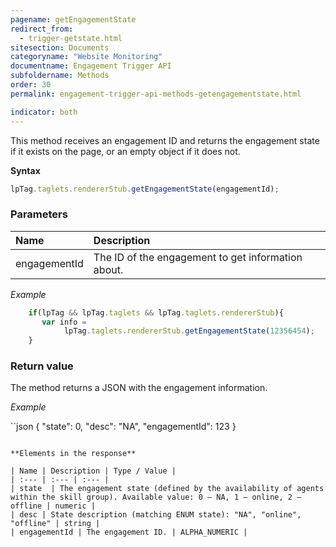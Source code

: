 ```yaml
---
pagename: getEngagementState
redirect_from:
  - trigger-getstate.html
sitesection: Documents
categoryname: "Website Monitoring"
documentname: Engagement Trigger API
subfoldername: Methods
order: 30
permalink: engagement-trigger-api-methods-getengagementstate.html

indicator: both
---
```


This method receives an engagement ID and returns the engagement state if it exists on the page, or an empty object if it does not.

**Syntax**

```javascript
lpTag.taglets.rendererStub.getEngagementState(engagementId);
```

### Parameters

| Name | Description |
| :--- | :--- |
| engagementId | The ID of the engagement to get information about. |

*Example*

```javascript
    if(lpTag && lpTag.taglets && lpTag.taglets.rendererStub){
       var info =   
            lpTag.taglets.rendererStub.getEngagementState(12356454);
    }
```

### Return value

The method returns a JSON with the engagement information.

*Example*

``json
{
  "state": 0,
  "desc": "NA",
  "engagementId": 123
}
```

**Elements in the response**

| Name | Description | Type / Value |
| :--- | :--- | :--- |
| state  | The engagement state (defined by the availability of agents within the skill group). Available value: 0 — NA, 1 — online, 2 — offline | numeric |
| desc | State description (matching ENUM state): "NA", "online", "offline" | string |
| engagementId | The engagement ID. | ALPHA_NUMERIC |

